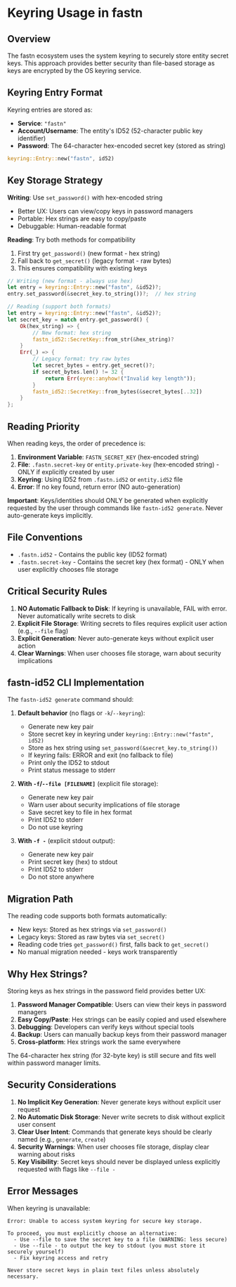 # Keyring Usage in fastn

## Overview

The fastn ecosystem uses the system keyring to securely store entity secret keys. This approach provides better security than file-based storage as keys are encrypted by the OS keyring service.

## Keyring Entry Format

Keyring entries are stored as:

- **Service**: `"fastn"`
- **Account/Username**: The entity's ID52 (52-character public key identifier)
- **Password**: The 64-character hex-encoded secret key (stored as string)

```rust
keyring::Entry::new("fastn", id52)
```

## Key Storage Strategy

**Writing**: Use `set_password()` with hex-encoded string
- Better UX: Users can view/copy keys in password managers
- Portable: Hex strings are easy to copy/paste
- Debuggable: Human-readable format

**Reading**: Try both methods for compatibility
1. First try `get_password()` (new format - hex string)
2. Fall back to `get_secret()` (legacy format - raw bytes)
3. This ensures compatibility with existing keys

```rust
// Writing (new format - always use hex)
let entry = keyring::Entry::new("fastn", &id52)?;
entry.set_password(&secret_key.to_string())?;  // hex string

// Reading (support both formats)
let entry = keyring::Entry::new("fastn", &id52)?;
let secret_key = match entry.get_password() {
    Ok(hex_string) => {
        // New format: hex string
        fastn_id52::SecretKey::from_str(&hex_string)?
    }
    Err(_) => {
        // Legacy format: try raw bytes
        let secret_bytes = entry.get_secret()?;
        if secret_bytes.len() != 32 {
            return Err(eyre::anyhow!("Invalid key length"));
        }
        fastn_id52::SecretKey::from_bytes(&secret_bytes[..32])
    }
};
```

## Reading Priority

When reading keys, the order of precedence is:

1. **Environment Variable**: `FASTN_SECRET_KEY` (hex-encoded string)
2. **File**: `.fastn.secret-key` or `entity.private-key` (hex-encoded string) - ONLY if explicitly created by user
3. **Keyring**: Using ID52 from `.fastn.id52` or `entity.id52` file
4. **Error**: If no key found, return error (NO auto-generation)

**Important**: Keys/identities should ONLY be generated when explicitly requested by the user through commands like `fastn-id52 generate`. Never auto-generate keys implicitly.

## File Conventions

- `.fastn.id52` - Contains the public key (ID52 format)
- `.fastn.secret-key` - Contains the secret key (hex format) - ONLY when user explicitly chooses file storage

## Critical Security Rules

1. **NO Automatic Fallback to Disk**: If keyring is unavailable, FAIL with error. Never automatically write secrets to disk
2. **Explicit File Storage**: Writing secrets to files requires explicit user action (e.g., `--file` flag)
3. **Explicit Generation**: Never auto-generate keys without explicit user action
4. **Clear Warnings**: When user chooses file storage, warn about security implications

## fastn-id52 CLI Implementation

The `fastn-id52 generate` command should:

1. **Default behavior** (no flags or `-k`/`--keyring`):
   - Generate new key pair
   - Store secret key in keyring under `keyring::Entry::new("fastn", id52)`
   - Store as hex string using `set_password(&secret_key.to_string())`
   - If keyring fails: ERROR and exit (no fallback to file)
   - Print only the ID52 to stdout
   - Print status message to stderr

2. **With `-f`/`--file [FILENAME]`** (explicit file storage):
   - Generate new key pair
   - Warn user about security implications of file storage
   - Save secret key to file in hex format
   - Print ID52 to stderr
   - Do not use keyring

3. **With `-f -`** (explicit stdout output):
   - Generate new key pair
   - Print secret key (hex) to stdout
   - Print ID52 to stderr
   - Do not store anywhere

## Migration Path

The reading code supports both formats automatically:
- New keys: Stored as hex strings via `set_password()`
- Legacy keys: Stored as raw bytes via `set_secret()`
- Reading code tries `get_password()` first, falls back to `get_secret()`
- No manual migration needed - keys work transparently

## Why Hex Strings?

Storing keys as hex strings in the password field provides better UX:

1. **Password Manager Compatible**: Users can view their keys in password managers
2. **Easy Copy/Paste**: Hex strings can be easily copied and used elsewhere
3. **Debugging**: Developers can verify keys without special tools
4. **Backup**: Users can manually backup keys from their password manager
5. **Cross-platform**: Hex strings work the same everywhere

The 64-character hex string (for 32-byte key) is still secure and fits well within password manager limits.

## Security Considerations

1. **No Implicit Key Generation**: Never generate keys without explicit user request
2. **No Automatic Disk Storage**: Never write secrets to disk without explicit user consent
3. **Clear User Intent**: Commands that generate keys should be clearly named (e.g., `generate`, `create`)
4. **Security Warnings**: When user chooses file storage, display clear warning about risks
5. **Key Visibility**: Secret keys should never be displayed unless explicitly requested with flags like `--file -`

## Error Messages

When keyring is unavailable:
```
Error: Unable to access system keyring for secure key storage.

To proceed, you must explicitly choose an alternative:
  - Use --file to save the secret key to a file (WARNING: less secure)
  - Use --file - to output the key to stdout (you must store it securely yourself)
  - Fix keyring access and retry

Never store secret keys in plain text files unless absolutely necessary.
```